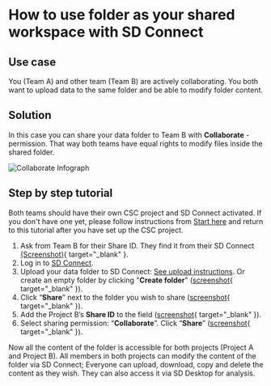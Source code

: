 # How to use folder as your shared workspace with SD Connect

## Use case

You (Team A) and other team (Team B) are actively collaborating. You both want to upload data to the same folder and be able to modify folder content.

## Solution

In this case you can share your data folder to Team B with **Collaborate** -permission. That way both teams have equal rights to modify files inside the shared folder.

![Collaborate Infograph](https://a3s.fi/docs-files/sensitive-data/SD_Connect/UseCase_Collaborate.png)

## Step by step tutorial

Both teams should have their own CSC project and SD Connect activated. If you don't have one yet, please follow instructions from [Start here](sd-access.md) and return to this tutorial after you have set up the CSC project.

1. Ask from Team B for their Share ID. They find it from their SD Connect [(Screenshot)](./images/connect/UseCase_ShareID.png){ target="_blank" }.
2. Log in to [SD Connect](./sd-connect-login.md).
3. Upload your data folder to SD Connect: [See upload instructions](./sd-connect-upload.md). Or create an empty folder by clicking "**Create folder**" ([screenshot](./images/connect/UseCase_CreateFolder.png){ target="_blank" }).
4. Click “**Share**” next to the folder you wish to share ([screenshot](./images/connect/UseCase_ShareButton.png){ target="_blank" }).
5. Add the Project B’s **Share ID** to the field ([screenshot](./images/connect/UseCase_AddShareID.png){ target="_blank" }).
6. Select sharing permission: “**Collaborate**”. Click “**Share**” ([screenshot](./images/connect/UseCase_SelectPermission.png){ target="_blank" }).

Now all the content of the folder is accessible for both projects (Project A and Project B). All members in both projects can modify the content of the folder via SD Connect; Everyone can upload, download, copy and delete the content as they wish. They can also access it via SD Desktop for analysis.